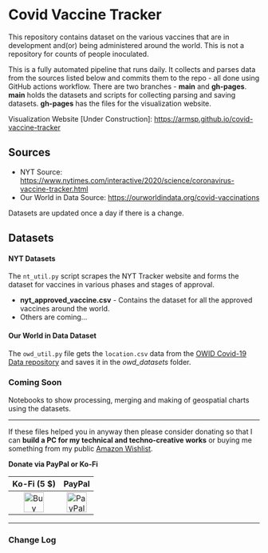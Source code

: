 # Covid Vaccine Tracker

This repository contains dataset on the various vaccines that are in development and(or) being administered around the world. This is not a repository for counts of people inoculated.

This is a fully automated pipeline that runs daily. It collects and parses data from the sources listed below and commits them to the repo - all done using GitHub actions workflow. There are two branches - **main** and **gh-pages**. **main** holds the datasets and scripts for collecting parsing and saving datasets. **gh-pages** has the files for the visualization website.

Visualization Website [Under Construction]: https://armsp.github.io/covid-vaccine-tracker

## Sources

- NYT Source: https://www.nytimes.com/interactive/2020/science/coronavirus-vaccine-tracker.html
- Our World in Data Source: https://ourworldindata.org/covid-vaccinations

Datasets are updated once a day if there is a change.

## Datasets

#### NYT Datasets

The `nt_util.py` script scrapes the NYT Tracker website and forms the dataset for vaccines in various phases and stages of approval.

- **nyt_approved_vaccine.csv** - Contains the dataset for all the approved vaccines around the world.
- Others are coming...

#### Our World in Data Dataset

The `owd_util.py` file gets the `location.csv` data from the [OWID Covid-19 Data repository](https://github.com/owid/covid-19-data) and saves it in the _owd_datasets_ folder.

### Coming Soon

Notebooks to show processing, merging and making of geospatial charts using the datasets.

---

If these files helped you in anyway then please consider donating so that I can **build a PC for my technical and techno-creative works** or buying me something from my public [Amazon Wishlist](https://www.amazon.in/hz/wishlist/genericItemsPage/3KCSFW4DRG1RY).

**Donate via PayPal or Ko-Fi** 

| Ko-Fi (5 $) | PayPal |
| :---: | :---: |
| <a href='https://ko-fi.com/D1D41SHIS' target='_blank'><img height='40' src='https://cdn.ko-fi.com/cdn/kofi4.png?v=2' alt='Buy Me a Coffee at ko-fi.com' /></a> | <a href="https://paypal.me/shantamraj" target="_blank"><img height='40' src="https://www.paypalobjects.com/webstatic/en_US/i/buttons/PP_logo_h_150x38.png" alt="PayPal" /></a>|

---

### Change Log

